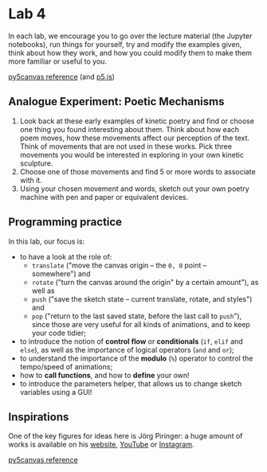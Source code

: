 # Lab 4

In each lab, we encourage you to go over the lecture material (the Jupyter notebooks), run things for yourself, try and modify the examples given, think about how they work, and how you could modify them to make them more familiar or useful to you.

[py5canvas reference](https://github.com/colormotor/py5canvas/tree/main/docs) (and [p5.js](https://p5js.org/reference/))

## Analogue Experiment: Poetic Mechanisms

1. Look back at these early examples of kinetic poetry and find or choose one thing you found interesting about them. Think about how each poem moves, how these movements affect our perception of the text. Think of movements that are not used in these works. Pick three movements you would be interested in exploring in your own kinetic sculpture.
2. Choose one of those movements and find 5 or more words to associate with it.
3. Using your chosen movement and words, sketch out your own poetry machine with pen and paper or equivalent devices.

## Programming practice

In this lab, our focus is:
- to have a look at the role of:
  - `translate` ("move the canvas origin – the `0, 0` point – somewhere") and
  - `rotate` ("turn the canvas around the origin" by a certain amount"), as well as
  - `push` ("save the sketch state – current translate, rotate, and styles") and
  - `pop` ("return to the last saved state, before the last call to `push`"),  
  since those are very useful for all kinds of animations, and to keep your code tidier;
- to introduce the notion of **control flow** or **conditionals** (`if`, `elif` and `else`), as well as the importance of logical operators (`and` and `or`);
- to understand the importance of the **modulo** (`%`) operator to control the tempo/speed of animations;
- how to **call functions**, and how to **define** your own!
- to introduce the parameters helper, that allows us to change sketch variables using a GUI!

## Inspirations

One of the key figures for ideas here is Jörg Piringer: a huge amount of works is available on his [website](https://joerg.piringer.net/), [YouTube](https://www.youtube.com/@joergpiringer) or [Instagram](https://www.instagram.com/jpiringer/).

[py5canvas reference](https://github.com/colormotor/py5canvas/tree/main/docs)

